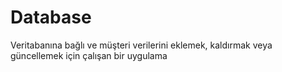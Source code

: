 # Database

Veritabanına bağlı ve müşteri verilerini eklemek, kaldırmak veya güncellemek için çalışan bir uygulama

